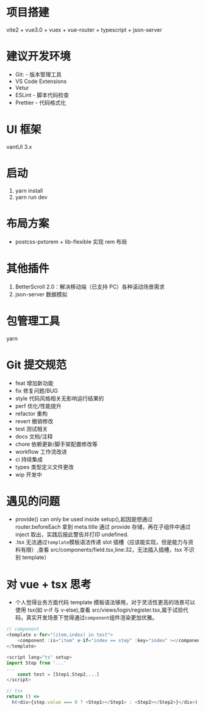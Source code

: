 # 项目搭建

vite2 + vue3.0 + vuex + vue-router + typescript + json-server

# 建议开发环境

- Git: - 版本管理工具
- VS Code Extensions
- Vetur
- ESLint - 脚本代码检查
- Prettier - 代码格式化

# UI 框架

vantUI 3.x

# 启动

1. yarn install
2. yarn run dev

# 布局方案

- postcss-pxtorem + lib-flexible 实现 rem 布局

# 其他插件

1. BetterScroll 2.0：解决移动端（已支持 PC）各种滚动场景需求
2. json-server 数据模拟

# 包管理工具

yarn

# Git 提交规范

- feat 增加新功能
- fix 修复问题/BUG
- style 代码风格相关无影响运行结果的
- perf 优化/性能提升
- refactor 重构
- revert 撤销修改
- test 测试相关
- docs 文档/注释
- chore 依赖更新/脚手架配置修改等
- workflow 工作流改进
- ci 持续集成
- types 类型定义文件更改
- wip 开发中

# 遇见的问题

- provide() can only be used inside setup(),起因是想通过 router.beforeEach 拿到 meta.title 通过 provide 存储，再在子组件中通过 inject 取出，实践后报此警告并打印 undefined.
- .tsx 无法通过`template`模板语法传递 slot 插槽（应该能实现，但是能力与资料有限）,查看 src/components/field.tsx,line:32，无法插入插槽，tsx 不识别 template）

# 对 vue + tsx 思考

- 个人觉得业务方面代码 template 模板语法够用，对于灵活性更高的场景可以使用 tsx(如 v-if 与 v-else),查看 src/views/login/register.tsx,属于试验代码，真实开发场景下觉得通过`component`组件渲染更加优雅。

```javascript
// component
<template v-for="(item,index) in test">
    <component :is="item" v-if="index == step" :key="index" ></component>
</template>

<script lang="ts" setup>
import Step from '...'
...
    const test = [Step1,Step2,...]
</script>
```

```javascript
// tsx
return () =>
  h(<div>{step.value === 0 ? <Step1></Step1> : <Step2></Step2>}</div>);
```
